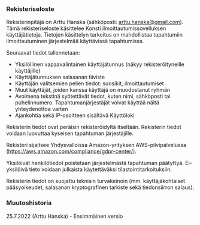 ### Rekisteriseloste

Rekisterinpitäjä on Arttu Hanska (sähköposti: arttu.hanska@gmail.com). Tämä rekisteriseloste käsittelee Konsti ilmoittautumissovelluksen käyttäjätietoja. Tietojen käsittelyn tarkoitus on mahdollistaa tapahtumiin ilmoittautuminen järjestelmää käyttävissä tapahtumissa.

Seuraavat tiedot tallennetaan:

- Yksilöllinen vapaavalintainen käyttäjätunnus (näkyy rekisteröityneille käyttäjille)
- Käyttäjätunnuksen salasanan tiiviste
- Käyttäjän valitsemien pelien tiedot: suosikit, ilmoittautumiset
- Muut käyttäjät, joiden kanssa käyttäjä on muodostanut ryhmän
- Avoimena tekstinä syötettävät tiedot, kuten nimi, sähköposti tai puhelinnumero. Tapahtumanjärjestäjät voivat käyttää näitä yhteydenottoa varten
- Ajankohtia sekä IP-osoitteen sisältävä Käyttöloki

Rekisterin tiedot ovat peräisin rekisteröidyltä itseltään. Rekisterin tiedot voidaan luovuttaa kyseisen tapahtuman järjestäjille.

Rekisteri sijaitsee Yhdysvalloissa Amazon-yrityksen AWS-pilvipalvelussa (https://aws.amazon.com/compliance/gdpr-center/).

Yksilöivät henkilötiedot poistetaan järjestelmästä tapahtuman päätyttyä. Ei-yksilöivä tieto voidaan julkaista käytettäväksi tilastointitarkoituksiin.

Rekisterin tiedot on suojattu teknisin turvakeinoin (mm. käyttäjäkohtaiset pääsyoikeudet, salasanan kryptografinen tarkiste sekä tiedonsiirron salaus).

### Muutoshistoria

25.7.2022 (Arttu Hanska) - Ensimmäinen versio
